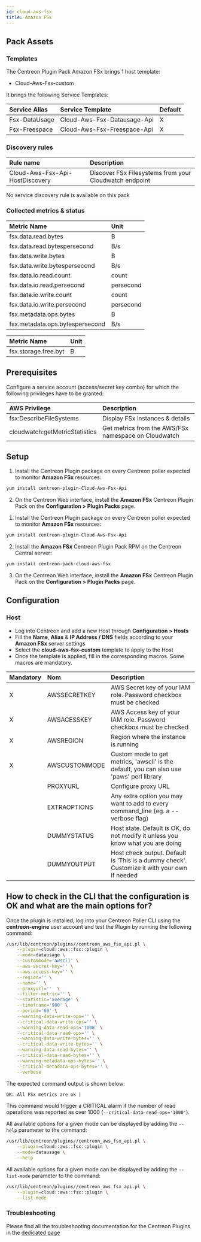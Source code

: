 ```yaml
---
id: cloud-aws-fsx
title: Amazon FSx
---
```


## Pack Assets

### Templates

The Centreon Plugin Pack Amazon FSx brings 1 host template:
* Cloud-Aws-Fsx-custom

It brings the following Service Templates:

| Service Alias | Service Template            | Default |
|:--------------|:----------------------------|:--------|
| Fsx-DataUsage | Cloud-Aws-Fsx-Datausage-Api | X       |
| Fsx-Freespace | Cloud-Aws-Fsx-Freespace-Api | X       |

### Discovery rules

<!--DOCUSAURUS_CODE_TABS-->
<!--Hosts-->

| Rule name                           | Description                                                   |
| :---------------------------------- | :------------------------------------------------------------ |
| Cloud-Aws-Fsx-Api-HostDiscovery     | Discover FSx Filesystems from your Cloudwatch endpoint        |

<!--Services-->

No service discovery rule is available on this pack

<!--END_DOCUSAURUS_CODE_TABS-->

### Collected metrics & status

<!--DOCUSAURUS_CODE_TABS-->

<!--Fsx-DataUsage-->

| Metric Name                     | Unit      |
|:--------------------------------|:----------|
| fsx.data.read.bytes             | B         |
| fsx.data.read.bytespersecond    | B/s       |
| fsx.data.write.bytes            | B         |
| fsx.data.write.bytespersecond   | B/s       |
| fsx.data.io.read.count          | count     |
| fsx.data.io.read.persecond      | persecond |
| fsx.data.io.write.count         | count     |
| fsx.data.io.write.persecond     | persecond |
| fsx.metadata.ops.bytes          | B         |
| fsx.metadata.ops.bytespersecond | B/s       |

<!--Fsx-Freespace-->

| Metric Name                     | Unit  |
|:--------------------------------|:------|
| fsx.storage.free.byt            | B     |

<!--END_DOCUSAURUS_CODE_TABS-->

## Prerequisites

Configure a service account (access/secret key combo) for which the following privileges have to be granted:

| AWS Privilege                  | Description                                          |
| :----------------------------- | :--------------------------------------------------- |
| fsx:DescribeFileSystems        | Display FSx instances & details                      |
| cloudwatch:getMetricStatistics | Get metrics from the AWS/FSx namespace on Cloudwatch |

## Setup

<!--DOCUSAURUS_CODE_TABS-->

<!--Online License-->

1. Install the Centreon Plugin package on every Centreon poller expected to monitor **Amazon FSx** resources:

```bash
yum install centreon-plugin-Cloud-Aws-Fsx-Api
```

2. On the Centreon Web interface, install the **Amazon FSx** Centreon Plugin Pack on the **Configuration > Plugin Packs** page.

<!--Offline License-->

1. Install the Centreon Plugin package on every Centreon poller expected to monitor **Amazon FSx** resources:

```bash
yum install centreon-plugin-Cloud-Aws-Fsx-Api
```

2. Install the **Amazon FSx** Centreon Plugin Pack RPM on the Centreon Central server:

 ```bash
yum install centreon-pack-cloud-aws-fsx
```

3. On the Centreon Web interface, install the **Amazon FSx** Centreon Plugin Pack on the **Configuration > Plugin Packs** page.

<!--END_DOCUSAURUS_CODE_TABS-->

## Configuration

### Host

* Log into Centreon and add a new Host through **Configuration > Hosts**
* Fill the **Name**, **Alias** & **IP Address / DNS** fields according to your **Amazon FSx** server settings
* Select the **cloud-aws-fsx-custom** template to apply to the Host
* Once the template is applied, fill in the corresponding macros. Some macros are mandatory.

| Mandatory   | Nom             | Description                                                                                 |
| :---------- | :-------------- | :------------------------------------------------------------------------------------------ |
| X           | AWSSECRETKEY    | AWS Secret key of your IAM role. Password checkbox must be checked                          |
| X           | AWSACESSKEY     | AWS Access key of your IAM role. Password checkbox must be checked                          |
| X           | AWSREGION       | Region where the instance is running                                                        |
| X           | AWSCUSTOMMODE   | Custom mode to get metrics, 'awscli' is the default, you can also use 'paws' perl library   |
|             | PROXYURL        | Configure proxy URL                                                                         |
|             | EXTRAOPTIONS    | Any extra option you may want to add to every command\_line (eg. a --verbose flag)          |
|             | DUMMYSTATUS     | Host state. Default is OK, do not modify it unless you know what you are doing              |
|             | DUMMYOUTPUT     | Host check output. Default is 'This is a dummy check'. Customize it with your own if needed |

## How to check in the CLI that the configuration is OK and what are the main options for? 

Once the plugin is installed, log into your Centreon Poller CLI using the 
**centreon-engine** user account and test the Plugin by running the following 
command:

```bash
/usr/lib/centreon/plugins//centreon_aws_fsx_api.pl \
    --plugin=cloud::aws::fsx::plugin \
    --mode=datausage \
    --custommode='awscli' \
    --aws-secret-key='' \
    --aws-access-key='' \
    --region='' \
    --name='' \
    --proxyurl=''  \
    --filter-metric='' \
    --statistic='average' \
    --timeframe='900' \
    --period='60' \
    --warning-data-write-ops='' \
    --critical-data-write-ops='' \
    --warning-data-read-ops='1000' \
    --critical-data-read-ops='' \
    --warning-data-write-bytes='' \
    --critical-data-write-bytes='' \
    --warning-data-read-bytes='' \
    --critical-data-read-bytes='' \
    --warning-metadata-ops-bytes='' \
    --critical-metadata-ops-bytes='' \
    --verbose
```

The expected command output is shown below:

```bash
OK: All FSx metrics are ok | 
```

This command would trigger a CRITICAL alarm if the number of read operations was reported as over
1000 (`--critical-data-read-ops='1000'`).

All available options for a given mode can be displayed by adding the 
`--help` parameter to the command:

```bash
/usr/lib/centreon/plugins//centreon_aws_fsx_api.pl \
    --plugin=cloud::aws::fsx::plugin \
    --mode=datausage \
    --help
```

All available options for a given mode can be displayed by adding the 
`--list-mode` parameter to the command:

```bash
/usr/lib/centreon/plugins//centreon_aws_fsx_api.pl \
    --plugin=cloud::aws::fsx::plugin \
    --list-mode
```

### Troubleshooting

Please find all the troubleshooting documentation for the Centreon Plugins
in the [dedicated page](../tutorials/troubleshooting-plugins.html)